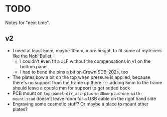 # TODO

Notes for "next time".

## v2

* I need at least 5mm, maybe 10mm, more height, to fit some of my levers like the Nobi Bullet
    * I couldn't even fit a JLF without the compensations in v1 on the bottom panel
    * I had to bend the pins a bit on Crown SDB-202s, too
* The plates bow a bit on the top when pressure is applied, because there's no support from the frame up there ---
  adding 5mm to the frame should leave a couple mm for support to get added back
* PCB mount on `top-panel-dir_arc-plus-w-30mm-plus-one-with-mount.scad` doesn't leave room for a USB cable on the right
  hand side
* Engraving some cosmetic stuff? Or maybe a place to mount other plates?
